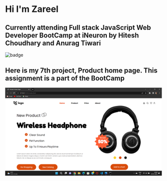 # Hi I'm Zareel

## Currently attending Full stack JavaScript Web Developer BootCamp at iNeuron by Hitesh Choudhary and Anurag Tiwari

![badge](https://img.shields.io/badge/LearnCodeOnline-iNeuron-green)

## Here is my 7th project, Product home page. This assignment is a part of the BootCamp

![image](<./images/Screenshot (40).png>)
